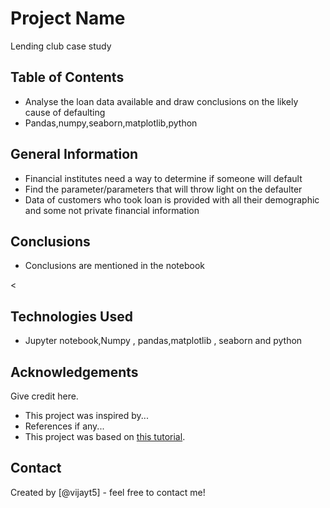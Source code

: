 # Project Name
Lending club case study


## Table of Contents
* Analyse the loan data available and draw conclusions on the likely cause of defaulting
* Pandas,numpy,seaborn,matplotlib,python



<!-- You can include any other section that is pertinent to your problem -->

## General Information
- Financial institutes need a way to determine if someone will default
- Find the parameter/parameters that will throw light on the defaulter
- Data of customers who took loan is provided with all their demographic and some not private financial information

<!-- You don't have to answer all the questions - just the ones relevant to your project. -->

## Conclusions
- Conclusions are mentioned in the notebook

<


## Technologies Used
- Jupyter notebook,Numpy , pandas,matplotlib , seaborn and python

<!-- As the libraries versions keep on changing, it is recommended to mention the version of library used in this project -->

## Acknowledgements
Give credit here.
- This project was inspired by...
- References if any...
- This project was based on [this tutorial](https://www.example.com).


## Contact
Created by [@vijayt5] - feel free to contact me!


<!-- Optional -->
<!-- ## License -->
<!-- This project is open source and available under the [... License](). -->

<!-- You don't have to include all sections - just the one's relevant to your project -->